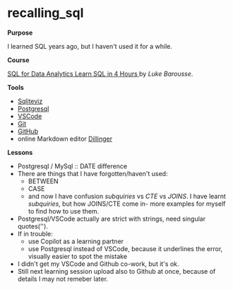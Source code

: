 # recalling_sql 
**Purpose**

I learned SQL years ago, but I haven't used it for a while.

**Course**

[SQL for Data Analytics Learn SQL in 4 Hours ](https://www.youtube.com/watch?v=7mz73uXD9DA) by _Luke Barousse_.

**Tools**
- [Sqliteviz](https://sqliteviz.com/)
- [Postgresql](https://www.postgresql.org/)
- [VSCode](https://code.visualstudio.com/)
- [Git](https://git-scm.com/)
- [GitHub](https://github.com/)
- online Markdown editor [Dillinger](https://dillinger.io/)

**Lessons**
- Postgresql / MySql :: DATE difference
- There are things that I have forgotten/haven't used:
  - BETWEEN
  - CASE
  - and now I have confusion *subquiries* vs *CTE* vs *JOINS*. I have learnt *subquiries*, but how JOINS/CTE come in-  more examples for myself to find how to use them.
- Postgresql/VSCode actually are strict with strings, need singular quotes('').
- If in trouble:
  - use Copilot as a learning partner
  - use Postgresql instead of VSCode, because it underlines the error, visually easier to spot the mistake
- I didn't get my VSCode and Github co-work, but it's ok.
- Still next learning session upload also to Github at once, because of details I may not remeber later.
